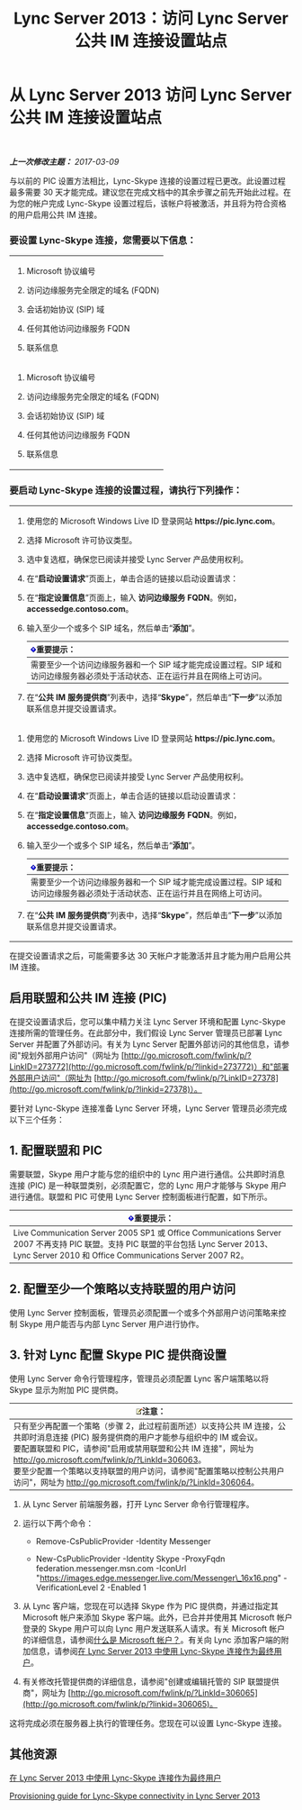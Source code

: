 ﻿---
title: Lync Server 2013：访问 Lync Server 公共 IM 连接设置站点
TOCTitle: 访问 Lync Server 公共 IM 连接设置站点
ms:assetid: 77a08234-6bcf-4f59-b43b-ee5fc1926585
ms:mtpsurl: https://technet.microsoft.com/zh-cn/library/Dn440174(v=OCS.15)
ms:contentKeyID: 59602826
ms.date: 03/09/2017
mtps_version: v=OCS.15
ms.translationtype: HT
---

# 从 Lync Server 2013 访问 Lync Server 公共 IM 连接设置站点

 

_**上一次修改主题：** 2017-03-09_

与以前的 PIC 设置方法相比，Lync-Skype 连接的设置过程已更改。此设置过程最多需要 30 天才能完成。建议您在完成文档中的其余步骤之前先开始此过程。在为您的帐户完成 Lync-Skype 设置过程后，该帐户将被激活，并且将为符合资格的用户启用公共 IM 连接。

### 要设置 Lync-Skype 连接，您需要以下信息：

<table>
<colgroup>
<col style="width: 100%" />
</colgroup>
<tbody>
<tr class="odd">
<td><ol>
<li><p>Microsoft 协议编号</p></li>
<li><p>访问边缘服务完全限定的域名 (FQDN)</p></li>
<li><p>会话初始协议 (SIP) 域</p></li>
<li><p>任何其他访问边缘服务 FQDN</p></li>
<li><p>联系信息</p></li>
</ol></td>
</tr>
<tr class="even">
<td><ol>
<li><p>Microsoft 协议编号</p></li>
<li><p>访问边缘服务完全限定的域名 (FQDN)</p></li>
<li><p>会话初始协议 (SIP) 域</p></li>
<li><p>任何其他访问边缘服务 FQDN</p></li>
<li><p>联系信息</p></li>
</ol></td>
</tr>
</tbody>
</table>


### 要启动 Lync-Skype 连接的设置过程，请执行下列操作：

<table>
<colgroup>
<col style="width: 100%" />
</colgroup>
<tbody>
<tr class="odd">
<td><ol>
<li><p>使用您的 Microsoft Windows Live ID 登录网站 <strong>https://pic.lync.com</strong>。</p></li>
<li><p>选择 Microsoft 许可协议类型。</p></li>
<li><p>选中复选框，确保您已阅读并接受 Lync Server 产品使用权利。</p></li>
<li><p>在“<strong>启动设置请求</strong>”页面上，单击合适的链接以启动设置请求：</p></li>
<li><p>在“<strong>指定设置信息</strong>”页面上，输入 <strong>访问边缘服务 FQDN</strong>。例如，<strong>accessedge.contoso.com</strong>。</p></li>
<li><p>输入至少一个或多个 SIP 域名，然后单击“<strong>添加</strong>”。</p>
<div class="alert">
<table>
<thead>
<tr class="header">
<th><img src="images/Gg398794.important(OCS.15).gif" title="important" alt="important" />重要提示：</th>
</tr>
</thead>
<tbody>
<tr class="odd">
<td>需要至少一个访问边缘服务器和一个 SIP 域才能完成设置过程。SIP 域和访问边缘服务器必须处于活动状态、正在运行并且在网络上可访问。</td>
</tr>
</tbody>
</table>

</div></li>
<li><p>在“<strong>公共 IM 服务提供商</strong>”列表中，选择“<strong>Skype</strong>”，然后单击“<strong>下一步</strong>”以添加联系信息并提交设置请求。</p></li>
</ol></td>
</tr>
<tr class="even">
<td><ol>
<li><p>使用您的 Microsoft Windows Live ID 登录网站 <strong>https://pic.lync.com</strong>。</p></li>
<li><p>选择 Microsoft 许可协议类型。</p></li>
<li><p>选中复选框，确保您已阅读并接受 Lync Server 产品使用权利。</p></li>
<li><p>在“<strong>启动设置请求</strong>”页面上，单击合适的链接以启动设置请求：</p></li>
<li><p>在“<strong>指定设置信息</strong>”页面上，输入 <strong>访问边缘服务 FQDN</strong>。例如，<strong>accessedge.contoso.com</strong>。</p></li>
<li><p>输入至少一个或多个 SIP 域名，然后单击“<strong>添加</strong>”。</p>
<div class="alert">
<table>
<thead>
<tr class="header">
<th><img src="images/Gg398794.important(OCS.15).gif" title="important" alt="important" />重要提示：</th>
</tr>
</thead>
<tbody>
<tr class="odd">
<td>需要至少一个访问边缘服务器和一个 SIP 域才能完成设置过程。SIP 域和访问边缘服务器必须处于活动状态、正在运行并且在网络上可访问。</td>
</tr>
</tbody>
</table>

</div></li>
<li><p>在“<strong>公共 IM 服务提供商</strong>”列表中，选择“<strong>Skype</strong>”，然后单击“<strong>下一步</strong>”以添加联系信息并提交设置请求。</p></li>
</ol></td>
</tr>
</tbody>
</table>


在提交设置请求之后，可能需要多达 30 天帐户才能激活并且才能为用户启用公共 IM 连接。

## 启用联盟和公共 IM 连接 (PIC)

在提交设置请求后，您可以集中精力关注 Lync Server 环境和配置 Lync-Skype 连接所需的管理任务。在此部分中，我们假设 Lync Server 管理员已部署 Lync Server 并配置了外部访问。有关为 Lync Server 配置外部访问的其他信息，请参阅"规划外部用户访问"（网址为 [http://go.microsoft.com/fwlink/p/?LinkID=273772](http://go.microsoft.com/fwlink/p/?linkid=273772)）和"部署外部用户访问"（网址为 [http://go.microsoft.com/fwlink/p/?LinkID=27378](http://go.microsoft.com/fwlink/p/?linkid=27378)）。

要针对 Lync-Skype 连接准备 Lync Server 环境，Lync Server 管理员必须完成以下三个任务：

## 1\. 配置联盟和 PIC

需要联盟，Skype 用户才能与您的组织中的 Lync 用户进行通信。公共即时消息连接 (PIC) 是一种联盟类别，必须配置它，您的 Lync 用户才能够与 Skype 用户进行通信。联盟和 PIC 可使用 Lync Server 控制面板进行配置，如下所示。

<table>
<thead>
<tr class="header">
<th><img src="images/Gg398794.important(OCS.15).gif" title="important" alt="important" />重要提示：</th>
</tr>
</thead>
<tbody>
<tr class="odd">
<td>Live Communication Server 2005 SP1 或 Office Communications Server 2007 不再支持 PIC 联盟。支持 PIC 联盟的平台包括 Lync Server 2013、Lync Server 2010 和 Office Communications Server 2007 R2。</td>
</tr>
</tbody>
</table>


## 2\. 配置至少一个策略以支持联盟的用户访问

使用 Lync Server 控制面板，管理员必须配置一个或多个外部用户访问策略来控制 Skype 用户能否与内部 Lync Server 用户进行协作。

## 3\. 针对 Lync 配置 Skype PIC 提供商设置

使用 Lync Server 命令行管理程序，管理员必须配置 Lync 客户端策略以将 Skype 显示为附加 PIC 提供商。

<table>
<thead>
<tr class="header">
<th><img src="images/Dn783119.note(OCS.15).gif" title="note" alt="note" />注意：</th>
</tr>
</thead>
<tbody>
<tr class="odd">
<td>只有至少再配置一个策略（步骤 2，此过程前面所述）以支持公共 IM 连接，公共即时消息连接 (PIC) 服务提供商的用户才能参与组织中的 IM 或会议。<br />
要配置联盟和 PIC，请参阅&quot;启用或禁用联盟和公共 IM 连接&quot;，网址为 <a href="http://go.microsoft.com/fwlink/p/?linkid=306063">http://go.microsoft.com/fwlink/p/?LinkId=306063</a>。<br />
要至少配置一个策略以支持联盟的用户访问，请参阅&quot;配置策略以控制公共用户访问&quot;，网址为 <a href="http://go.microsoft.com/fwlink/p/?linkid=306064">http://go.microsoft.com/fwlink/p/?LinkId=306064</a>。</td>
</tr>
</tbody>
</table>


1.  从 Lync Server 前端服务器，打开 Lync Server 命令行管理程序。

2.  运行以下两个命令：
    
      - Remove-CsPublicProvider -Identity Messenger
    
      - New-CsPublicProvider -Identity Skype -ProxyFqdn federation.messenger.msn.com -IconUrl "https://images.edge.messenger.live.com/Messenger\_16x16.png" -VerificationLevel 2 -Enabled 1

3.  从 Lync 客户端，您现在可以选择 Skype 作为 PIC 提供商，并通过指定其 Microsoft 帐户来添加 Skype 客户端。此外，已合并并使用其 Microsoft 帐户登录的 Skype 用户可以向 Lync 用户发送联系人请求。有关 Microsoft 帐户的详细信息，请参阅[什么是 Microsoft 帐户？](https://support.skype.com/en/faq/fa12059/what-is-a-microsoft-account)。有关向 Lync 添加客户端的附加信息，请参阅[在 Lync Server 2013 中使用 Lync-Skype 连接作为最终用户](lync-server-2013-using-lync-skype-connectivity-as-an-end-user.md)。

4.  有关修改托管提供商的详细信息，请参阅"创建或编辑托管的 SIP 联盟提供商"，网址为 [http://go.microsoft.com/fwlink/p/?LinkId=306065](http://go.microsoft.com/fwlink/p/?linkid=306065)。

这将完成必须在服务器上执行的管理任务。您现在可以设置 Lync-Skype 连接。

## 其他资源

[在 Lync Server 2013 中使用 Lync-Skype 连接作为最终用户](lync-server-2013-using-lync-skype-connectivity-as-an-end-user.md)

[Provisioning guide for Lync-Skype connectivity in Lync Server 2013](lync-server-2013-provisioning-guide-for-lync-skype-connectivity.md)

